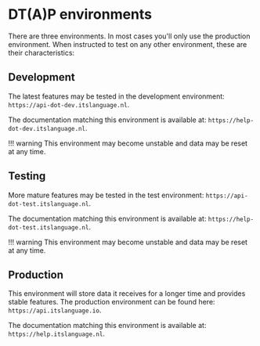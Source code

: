 # DT(A)P environments

There are three environments. In most cases you'll only use the production
environment. When instructed to test on any other environment, these are their
characteristics:

## Development

The latest features may be tested in the development environment:
`https://api-dot-dev.itslanguage.nl`.

The documentation matching this environment is available at:
`https://help-dot-dev.itslanguage.nl`.

!!! warning
    This environment may become unstable and data may be reset at any time.

## Testing

More mature features may be tested in the test environment:
`https://api-dot-test.itslanguage.nl`.

The documentation matching this environment is available at:
`https://help-dot-test.itslanguage.nl`.

!!! warning
    This environment may become unstable and data may be reset at any time.

## Production

This environment will store data it receives for a longer time and provides
stable features. The production environment can be found here:
`https://api.itslanguage.io`.

The documentation matching this environment is available at:
`https://help.itslanguage.nl`.
